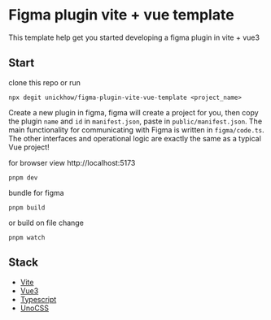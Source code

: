 # Figma plugin vite + vue template

This template help get you started developing a figma plugin in vite + vue3

## Start

clone this repo or run
```
npx degit unickhow/figma-plugin-vite-vue-template <project_name>
```

Create a new plugin in figma, figma will create a project for you, then copy the plugin `name` and `id` in `manifest.json`, paste in `public/manifest.json`.
The main functionality for communicating with Figma is written in `figma/code.ts`. The other interfaces and operational logic are exactly the same as a typical Vue project!

for browser view http://localhost:5173
```
pnpm dev
```

bundle for figma
```
pnpm build
```

or build on file change
```
pnpm watch
```

## Stack

- [Vite](https://vitejs.dev/)
- [Vue3](https://vuejs.org/)
- [Typescript](https://www.typescriptlang.org/)
- [UnoCSS](https://unocss.dev/)
